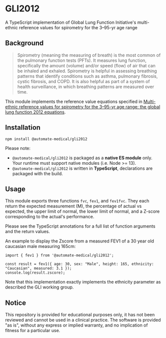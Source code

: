 # GLI2012

A TypeScript implementation of Global Lung Function Initiative's multi-ethnic reference values for spirometry for the 3–95-yr age range

## Background

> Spirometry (meaning the measuring of breath) is the most common of the pulmonary function tests (PFTs). It measures lung function, specifically the amount (volume) and/or speed (flow) of air that can be inhaled and exhaled. Spirometry is helpful in assessing breathing patterns that identify conditions such as asthma, pulmonary fibrosis, cystic fibrosis, and COPD. It is also helpful as part of a system of health surveillance, in which breathing patterns are measured over time.

This module implements the reference value equations specified in [Multi-ethnic reference values for spirometry for the 3–95-yr age range: the global lung function 2012 equations](https://www.ers-education.org/lr/show-media/?id=265530).

## Installation

`npm install @automate-medical/gli2012`

Please note: 

* `@automate-medical/gli2012` is packaged as a **native ES module** only. Your runtime must support native modules (i.e. Node >= 13). 
* `@automate-medical/gli2012` is written in **TypeScript**, declarations are packaged with the build.

## Usage

This module exports three functions `fvc`, `fev1`, and `fev1fvc`. They each return the expected measurement (M), the percentage of actual vs expected, the upper limit of normal, the lower limit of normal, and a Z-score corresponding to the actual's performance.

Please see the TypeScript annotations for a full list of function arguments and the return values.

An example to display the Zscore from a measured FEV1 of a 30 year old caucasian male measuring 165cm:

```
import { fev1 } from '@automate-medical/gli2012';

const result = fev1({ age: 30, sex: "Male", height: 165, ethnicity: "Caucasian", measured: 3.1 });
console.log(result.zscore);
```

Note that this implementation exactly implements the ethnicity parameter as described the GLI working group.

## Notice

This repository is provided for educational purposes only, it has not been reviewed and cannot be used in a clinical practice. The software is provided "as is", without any express or implied warranty, and no implication of fitness for a particular use.
